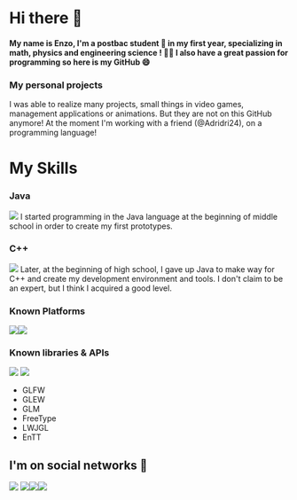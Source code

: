 # Hi there 👋

#### My name is Enzo, I'm a postbac student 🏫 in my first year, specializing in math, physics and engineering science ! 👨‍🔬 I also have a great passion for programming so here is my GitHub 😄

### My personal projects 

I was able to realize many projects, small things in video games, management applications or animations. But they are not on this GitHub anymore! 
At the moment I'm working with a friend (@Adridri24), on a programming language! 

# My Skills

### Java
  
![](https://img.icons8.com/color/50/000000/java-coffee-cup-logo.png)  I started programming in the Java language at the beginning of middle school in order to create my first prototypes. 

### C++

![](https://img.icons8.com/color/50/000000/c-plus-plus-logo.png) Later, at the beginning of high school, I gave up Java to make way for C++ and create my development environment and tools. I don't claim to be an expert, but I think I acquired a good level.

### Known Platforms

![](https://img.icons8.com/fluent/2x/windows-10.png)![](https://img.icons8.com/wired/2x/linux.png)

### Known libraries & APIs
![](https://imgur.com/JYWaId7.png) ![](https://imgur.com/0PW1XTZ.png)

- GLFW 
- GLEW
- GLM
- FreeType
- LWJGL
- EnTT

## I'm on social networks 💬 

[![](https://img.icons8.com/color/40/000000/gmail--v1.png)](mailto:enzolevan.dev@gmail.com)
[![](https://img.icons8.com/color/48/000000/discord-logo.png?raw=true)](https://pastebin.com/GzULEpwx)[![](https://img.icons8.com/color/48/000000/instagram-new.png?raw=true)](https://www.instagram.com/enzo.levan/)[![](https://img.icons8.com/color/48/000000/youtube.png?raw=true)](https://www.youtube.com/channel/UCWKmLymE9ko1S2EWuxpR9kg)
